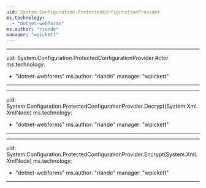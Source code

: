 ```yaml
---
uid: System.Configuration.ProtectedConfigurationProvider
ms.technology: 
  - "dotnet-webforms"
ms.author: "riande"
manager: "wpickett"
---
```


---
uid: System.Configuration.ProtectedConfigurationProvider.#ctor
ms.technology: 
  - "dotnet-webforms"
ms.author: "riande"
manager: "wpickett"
---

---
uid: System.Configuration.ProtectedConfigurationProvider.Decrypt(System.Xml.XmlNode)
ms.technology: 
  - "dotnet-webforms"
ms.author: "riande"
manager: "wpickett"
---

---
uid: System.Configuration.ProtectedConfigurationProvider.Encrypt(System.Xml.XmlNode)
ms.technology: 
  - "dotnet-webforms"
ms.author: "riande"
manager: "wpickett"
---
